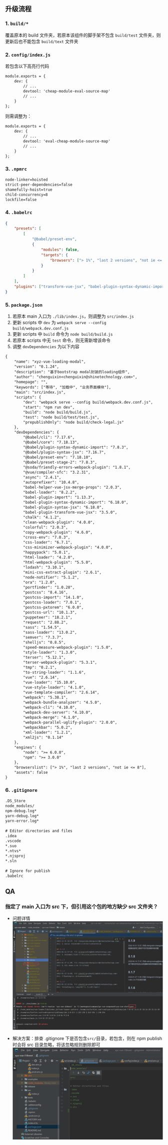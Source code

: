 ## 升级流程

### 1. `build/*`

覆盖原本的 build 文件夹，若原本该组件的脚手架不包含 `build/test` 文件夹，则更新后也不能包含 `build/text` 文件夹

### 2. `config/index.js`

若包含以下高亮行代码

```js{4}
module.exports = {
    dev: {
        // ...
        devtool: 'cheap-module-eval-source-map'
        // ...
    }
};
```

则需调整为：

```js{4}
module.exports = {
    dev: {
        // ...
        devtool: 'eval-cheap-module-source-map'
        // ...
    }
};
```

### 3. `.npmrc`

```text
node-linker=hoisted
strict-peer-dependencies=false
shamefully-hoist=true
child-concurrency=8
lockfile=false
```

### 4. `.babelrc`

```json
{
    "presets": [
        [
            "@babel/preset-env",
            {
                "modules": false,
                "targets": {
                    "browsers": ["> 1%", "last 2 versions", "not ie <= 8"]
                }
            }
        ]
    ],
    "plugins": ["transform-vue-jsx", "babel-plugin-syntax-dynamic-import"]
}
```

### 5. `package.json`

1. 若原本 main 入口为 `./lib/index.js`，则调整为 `src/index.js`
2. 更新 scripts 中 `dev` 为 `webpack serve --config build/webpack.dev.conf.js`
3. 更新 scripts 中 `build` 命令为 `node build/build.js`
4. 若原本 scripts 中无 `test` 命令，则无需新增该命令
5. 调整 `devDependencies` 为以下内容

```json{2,4,7,9-13,16-86}
{
    "name": "xyz-vue-loading-modal",
    "version": "0.1.24",
    "description": "基于bootstrap modal封装的loading组件",
    "author": "chenguixin<chenguixin@shinetechnology.com>",
    "homepage": "",
    "keywords": ["等待", "加载中", "业务界面模块"],
    "main": "src/index.js",
    "scripts": {
        "dev": "webpack serve --config build/webpack.dev.conf.js",
        "start": "npm run dev",
        "build": "node build/build.js",
        "test": "node build/test/test.js",
        "prepublishOnly": "node build/check-legal.js"
    },
    "devDependencies": {
        "@babel/cli": "7.17.6",
        "@babel/core": "7.18.13",
        "@babel/plugin-syntax-dynamic-import": "7.8.3",
        "@babel/plugin-syntax-jsx": "7.16.7",
        "@babel/preset-env": "7.18.10",
        "@babel/preset-stage-2": "7.8.3",
        "@soda/friendly-errors-webpack-plugin": "1.8.1",
        "@vue/compiler-sfc": "3.2.31",
        "async": "2.4.1",
        "autoprefixer": "10.4.8",
        "babel-helper-vue-jsx-merge-props": "2.0.3",
        "babel-loader": "8.2.2",
        "babel-plugin-import": "1.13.3",
        "babel-plugin-syntax-dynamic-import": "6.18.0",
        "babel-plugin-syntax-jsx": "6.18.0",
        "babel-plugin-transform-vue-jsx": "3.5.0",
        "chalk": "4.1.2",
        "clean-webpack-plugin": "4.0.0",
        "colorful": "2.0.3",
        "copy-webpack-plugin": "4.6.0",
        "cross-env": "7.0.3",
        "css-loader": "6.7.1",
        "css-minimizer-webpack-plugin": "4.0.0",
        "happypack": "5.0.1",
        "html-loader": "4.2.0",
        "html-webpack-plugin": "5.5.0",
        "lodash": "3.10.1",
        "mini-css-extract-plugin": "2.6.1",
        "node-notifier": "5.1.2",
        "ora": "1.2.0",
        "portfinder": "1.0.28",
        "postcss": "8.4.16",
        "postcss-import": "14.1.0",
        "postcss-loader": "7.0.1",
        "postcss-pxtorem": "6.0.0",
        "postcss-url": "10.1.3",
        "puppeteer": "18.2.1",
        "request": "2.88.2",
        "sass": "1.54.5",
        "sass-loader": "13.0.2",
        "semver": "7.3.7",
        "shelljs": "0.8.5",
        "speed-measure-webpack-plugin": "1.5.0",
        "style-loader": "1.3.0",
        "terser": "5.12.1",
        "terser-webpack-plugin": "5.3.1",
        "tmp": "0.2.1",
        "to-string-loader": "1.1.6",
        "vue": "2.6.14",
        "vue-loader": "15.10.0",
        "vue-style-loader": "4.1.0",
        "vue-template-compiler": "2.6.14",
        "webpack": "5.38.1",
        "webpack-bundle-analyzer": "4.5.0",
        "webpack-cli": "4.10.0",
        "webpack-dev-server": "4.10.0",
        "webpack-merge": "4.1.0",
        "webpack-parallel-uglify-plugin": "2.0.0",
        "webpackbar": "5.0.2",
        "xml-loader": "1.2.1",
        "xml2js": "0.1.14"
    },
    "engines": {
        "node": ">= 6.0.0",
        "npm": ">= 3.0.0"
    },
    "browserslist": ["> 1%", "last 2 versions", "not ie <= 8"],
    "assets": false
}
```

### 6. `.gitignore`

```text
.DS_Store
node_modules/
npm-debug.log*
yarn-debug.log*
yarn-error.log*

# Editor directories and files
.idea
.vscode
*.suo
*.ntvs*
*.njsproj
*.sln

# Ignore for publish
.babelrc
```

## QA

### 指定了 main 入口为 src 下，但引用这个包的地方缺少 src 文件夹？

-   问题详情
    ![img_1.png](img_1.png)

-   解决方案：排查 .gitignore 下是否包含`src/`目录，若包含，则在 npm publish 时会将 src 目录忽略，将该忽略规则删除即可
    ![img.png](img.png)
